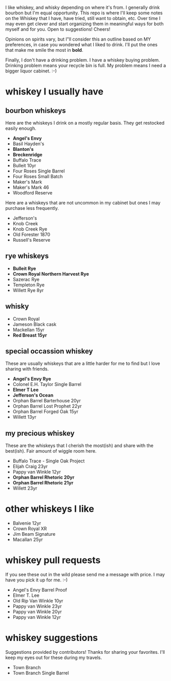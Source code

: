 I like whiskey, and whisky depending on where it's from. I generally drink bourbon but I'm equal opportunity. This repo is where I'll keep some notes on the Whiskey that I have, have tried, still want to obtain, etc. Over time I may even get clever and start organizing them in meaningful ways for both myself and for you. Open to suggestions! Cheers!

Opinions on spirits vary, but I"ll consider this an outline based on MY preferences, in case you wondered what I liked to drink. I'll put the ones that make me smile the most in **bold**.

Finally, I don't have a drinking problem. I have a whiskey buying problem. Drinking problem means your recycle bin is full. My problem means I need a bigger liquor cabinet. :-)

# whiskey I usually have

## bourbon whiskeys
Here are the whiskeys I drink on a mostly regular basis. They get restocked easily enough.
* **Angel's Envy**
* Basil Hayden's
* **Blanton's**
* **Breckenridge**
* Buffalo Trace
* Bulleit 10yr
* Four Roses Single Barrel
* Four Roses Small Batch
* Maker's Mark
* Maker's Mark 46
* Woodford Reserve

Here are a whiskeys that are not uncommon in my cabinet but ones I may purchase less frequently.
* Jefferson's
* Knob Creek
* Knob Creek Rye
* Old Forester 1870
* Russell's Reserve

## rye whiskeys
* **Bulleit Rye**
* **Crown Royal Northern Harvest Rye**
* Sazerac Rye
* Templeton Rye
* Willett Rye 8yr

## whisky
* Crown Royal
* Jameson Black cask
* Mackellan 15yr
* **Red Breast 15yr**

## special occassion whiskey
These are usually whiskeys that are a little harder for me to find but I love sharing with friends.
* **Angel's Envy Rye**
* Colonel E.H. Taylor Single Barrel
* **Elmer T Lee**
* **Jefferson's Ocean**
* Orphan Barrel Barterhouse 20yr
* Orphan Barrel Lost Prophet 22yr
* Orphan Barrel Forged Oak 15yr
* Willett 13yr

## my precious whiskey
These are the whiskeys that I cherish the most(ish) and share with the best(ish). Fair amount of wiggle room here.
* Buffalo Trace - Single Oak Project
* Elijah Craig 23yr
* Pappy van Winkle 12yr
* **Orphan Barrel Rhetoric 20yr**
* **Orphan Barrel Rhetoric 21yr**
* Willett 23yr

# other whiskeys I like
* Balvenie 12yr
* Crown Royal XR
* Jim Beam Signature
* Macallan 25yr

# whiskey pull requests
If you see these out in the wild please send me a message with price. I may have you pick it up for me. :-)

* Angel's Envy Barrel Proof
* Elmer T. Lee
* Old Rip Van Winkle 10yr
* Pappy van Winkle 23yr
* Pappy van Winkle 20yr
* Pappy van Winkle 12yr

# whiskey suggestions
Suggestions provided by contributors! Thanks for sharing your favorites. I'll keep my eyes out for these during my travels.

* Town Branch
* Town Branch Single Barrel
